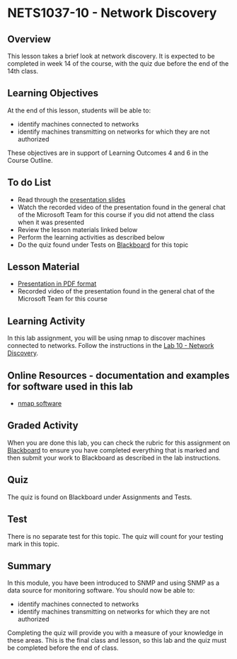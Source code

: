 # NETS1037-10 - Network Discovery

## Overview
This lesson takes a brief look at network discovery. It is expected to be completed in week 14 of the course, with the quiz due before the end of the 14th class. 

## Learning Objectives
At the end of this lesson, students will be able to:
  * identify machines connected to networks
  * identify machines transmitting on networks for which they are not authorized

These objectives are in support of Learning Outcomes 4 and 6 in the Course Outline.

## To do List
   * Read through the [presentation slides](Presentations/NETS1037-10-NetworkDiscovery.pdf)
   * Watch the recorded video of the presentation found in the general chat of the Microsoft Team for this course if you did not attend the class when it was presented
   * Review the lesson materials linked below
   * Perform the learning activities as described below
   * Do the quiz found under Tests on [Blackboard](https://gc.blackboard.com) for this topic

## Lesson Material
  * [Presentation in PDF format](Presentations/NETS1037-10-NetworkDiscovery.pdf)
  * Recorded video of the presentation found in the general chat of the Microsoft Team for this course

## Learning Activity
In this lab assignment, you will be using nmap to discover machines connected to networks. Follow the instructions in the [Lab 10 - Network Discovery](Labs/Lab10-Discovery.html).

## Online Resources - documentation and examples for software used in this lab
* [nmap software](http://nmap.org)

## Graded Activity
When you are done this lab, you can check the rubric for this assignment on [Blackboard](https://gc.blackboard.com) to ensure you have completed everything that is marked and then submit your work to Blackboard as described in the lab instructions.

## Quiz

The quiz is found on Blackboard under Assignments and Tests.

## Test

There is no separate test for this topic. The quiz will count for your testing mark in this topic.

## Summary
In this module, you have been introduced to SNMP and using SNMP as a data source for monitoring software.
You should now be able to:
  * identify machines connected to networks
  * identify machines transmitting on networks for which they are not authorized

Completing the quiz will provide you with a measure of your knowledge in these areas. This is the final class and lesson, so this lab and the quiz must be completed before the end of class.
